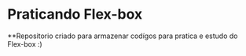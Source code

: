 # Praticando Flex-box

\*\*Repositorio criado para armazenar codígos para pratica e estudo do Flex-box :)
